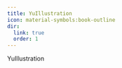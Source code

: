 ```yaml
---
title: YuIllustration
icon: material-symbols:book-outline
dir:
  link: true
  order: 1
---
```


YuIllustration